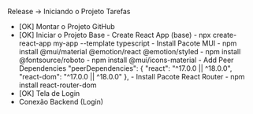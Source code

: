Release -> Iniciando o Projeto
Tarefas
- [OK] Montar o Projeto GitHub
- [OK] Iniciar o Projeto Base
       - Create React App (base) 
         - npx create-react-app my-app --template typescript
       - Install Pacote MUI
         - npm install @mui/material @emotion/react @emotion/styled
         - npm install @fontsource/roboto
         - npm install @mui/icons-material
         - Add Peer Dependencies
           "peerDependencies": {
            "react": "^17.0.0 || ^18.0.0",
            "react-dom": "^17.0.0 || ^18.0.0"
            },
       - Install Pacote React Router
         - npm install react-router-dom
- [OK] Tela de Login
- Conexão Backend (Login)